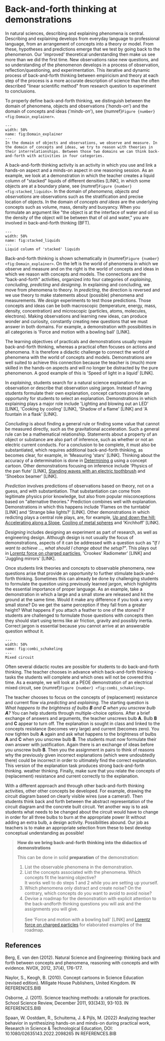 # Back-and-forth thinking at demonstrations
In natural sciences, describing and explaining phenomena is central. Describing and explaining develops from everyday language to professional language, from an arrangement of concepts into a theory or model. From these, hypotheses and predictions emerge that we test by going back to the phenomenon. Our 'improved' theoretical understanding then make us see more than we did the first time. New observations raise new questions, and so understanding of the phenomenon develops in a process of observation, reflection/questioning, and experimentation. This iterative and dynamic process of back-and-forth thinking between empiricism and theory at each step of the process is a more accurate description of science than the often described "linear scientific method" from research question to experiment to conclusions.

To properly define back-and-forth thinking, we distinguish between the domain of phenomena, objects and observations ('*hands-on*') and the domain of concepts and
ideas ('*minds-on*'), see {numref}`Figure {number} <fig:Domain_explainer>`.

```{figure} Figures/Domain_explainer.png
---
width: 50%
name: fig:Domain_explainer
---
In the domain of objects and observations, we observe and measure. In the domain of concepts and ideas, we try to reason with theories in their interrelationships. Between those two domains we can think back-and-forth with activities in four categories.
```

A back-and-forth thinking activity is an activity in which you use and link a hands-on aspect and a minds-on aspect in one reasoning session. As an example, we look at a demonstration in which the teacher creates a liquid column of "stacked" liquids of different densities [LINK], in which some objects are at a boundary plane, see {numref}`Figure {number} <fig:stacked_liquids>`. In the domain of *phenomena, objects and observations* are observations such as the stratification and precise location of objects. In the domain of *concepts and ideas* are the underlying concepts such as volume, mass, density and buoyancy. When you formulate an argument like "the object is at the interface of water and oil so the density of the object will be between that of oil and water," you are involved in back-and-forth thinking (BFT).

```{figure} Figures/stacked_liquids.jpg
---
width: 50%
name: fig:stacked_liquids
---
Liquid column of 'stacked' liquids
```

Back-and-forth thinking is shown schematically in {numref}`Figure {number} <fig:Domain_explainer>`. On the left is the world of phenomena in which we observe and measure and on the right is the world of concepts and ideas in which we reason with concepts and models. The connections are the "back-and-forth" activities, organized into four categories of *explaining*, *concluding*, *predicting* and *designing*. In explaining and concluding, we move from phenomena to theory. In *predicting*, the direction is reversed and we use theory to make statements about (possible) phenomena and measurements. We *design* experiments to test those predictions. Those concepts and ideas can be both macroscopic (temperature, energy, mass, density, concentration) and microscopic (particles, atoms, molecules, electrons). Making observations and learning new ideas, can produce wonder and curiosity, constantly creating new questions that we must answer in both domains. For example, a demonstration with possibilities in all categories is 'Force and motion with a bowling ball' [LINK].

The learning objectives of practicals and demonstrations usually require back-and-forth thinking, whereas a practical often focuses on actions and phenomena. It is therefore a didactic challenge to connect the world of phenomena with the world of concepts and models. Demonstrations are well suited to achieve this connection because the teacher is (much) more skilled in the hands-on aspects and will no longer be distracted by the pure phenomenon. A good example of this is 'Speed of light in a liquid' [LINK].

In *explaining*, students search for a natural science explanation for an observation or describe that observation using jargon. Instead of having students formulate their own explanation, concept cartoons provide an opportunity for students to select an explanation. Demonstrations in which explaining plays a major role include 'Lighting and blowing out an LED' [LINK], 'Cooking by cooling' [LINK], 'Shadow of a flame' [LINK] and 'A fountain in a flask' [LINK].

*Concluding* is about finding a general rule or finding some value that cannot be measured directly, such as the gravitational acceleration. Such a general rule can be a mathematical relationship. Statements about a property of an object or substance are also part of inference, such as whether or not an electric current conducts. For a conclusion to be complete, it must also be substantiated, which requires additional back-and-forth thinking, as becomes clear, for example, in 'Measuring 'stars' [LINK]. Thinking about the accuracy of a determination is done in [Determining g](../demos/demo73/demo73.ipynb) using a concept cartoon. Other demonstrations focusing on inference include 'Physics of the pan flute' [LINK], [Standing waves with an electric toothbrush](../demos/demo77/demo77.md) and 'Shoebox beamer' [LINK].

*Prediction* involves predictions of observations based on theory, not on a guess, and with substantiation. That substantiation can come from legitimate physics prior knowledge, but also from popular misconceptions based on "alternative theories." Prediction combines well with explanation. Demonstrations in which this happens include 'Flames on the turntable' [LINK] and 'Strange bike lights?' [LINK]. Other demonstrations in which redicting plays a central role plays, are, for example, [Up and down the hill: Accelerating along a Slope](../demos/demo69/demo69.md), [Cooling of metal spheres](../demos/demo75/demo75.md) and 'Kirchhoff' [LINK].

*Designing* includes designing an experiment as part of research, as well as engineering design. Although design is not usually the focus of demonstrations, aspects of it can be addressed with a question such as "*If I want to achieve ..., what should I change about the setup?*". This plays out in [Lorentz force on charged particles](../demos/demo84/demo84.md), 'Crookes' Radiometer' [LINK] and 'Juggling mirrors' [LINK].

Once students link theories and concepts to observable phenomena, new questions arise that provide an opportunity to further stimulate back-and-forth thinking. Sometimes this can already be done by challenging students to formulate the question using previously learned jargon, which highlights the essential importance of proper language. As an example, take a demonstration in which a large and a small stone are released and hit the ground at the same time. Would it make any difference if you took a very small stone? Do we get the same perception if they fall from a greater height? What happens if you attach a feather to one of the stones? If students are challenged to formulate those questions with concepts then they should start using terms like air friction, gravity and possibly inertia. Correct jargon is essential because you cannot arrive at an answerable question without it.

```{figure} Figures/combi_schakeling.png
---
width: 50%
name: fig:combi_schakeling
---
Mixed circuit
```

Often several didactic routes are possible for students to do back-and-forth thinking. The teacher chooses in advance which back-and-forth thinking -tasks the students will complete and which ones will not be covered this time. As a example, we will look at a PEOE demonstration of an electrical mixed circuit, see {numref}`Figure {number} <fig:combi_schakeling>`. 

The teacher chooses to focus on the concepts of (replacement) resistance and current flow via *predicting* and *explaining*. The starting question is *What happens to the brightness of bulbs **B** and **C** when you unscrew bulb **A**?* You can help students through multiple-choice options. After a brief exchange of answers and arguments, the teacher unscrews bulb **A**. Bulb **B** and **C** appear to turn off. The explanation is sought in class and linked to the concepts resistance (becomes very large) and current (becomes zero). You now tighten bulb **A** again and ask what happens to the brightness of bulbs **A** and **C** when you unscrew bulb **B**. The students must now formulate their own answer with justification. Again there is an exchange of ideas before you unscrew bulb **B**. Then you the assignment in pairs to think of reasons why the previously given incorrect explanations (which were undoubtedly there) could be incorrect in order to ultimately find the correct explanation. This version of the explanation task produces strong back-and-forth thinking. weather thinking. Finally, make sure that you relate the concepts of (replacement) resistance and current correctly to the explanation. 

With a different approach and through other back-and-forth thinking activities, other other concepts be developed. For example, drawing the circuit diagram based on clearly visible wires (use a camera!). Then students think back and forth between the abstract representation of the circuit diagram and the concrete built circuit. Yet another way is to ask students what needs to be changed about the circuit would have to change in order for all three bulbs to burn at the appropriate power lit without adding an extra bulb, a design activity. Possibilities abound. Our job as teachers is to make an appropriate selection from these to best develop conceptual understanding as possible!

> **How do we bring back-and-forth thinking into the didactics of demonstrations**
> 
> This can be done in solid **preparation** of the demonstration:
> 1. List the observable phenomena in the demonstration.
> 2. List the concepts associated with the phenomena. Which concepts fit the learning
     objective? <br>
     It works well to do steps 1 and 2 while you are setting up yourself.
> 3. Which phenomena only distract and create noise? On the contrary, which
     concepts do you want to avoid to avoid noise?
> 4. Devise a roadmap for the demonstration with explicit attention to the back-andforth thinking questions you will ask and the assignments you will give. <br> <br>
> See 'Force and motion with a bowling ball' [LINK] and [Lorentz force on charged particles](../demos/demo84/demo84.md) for elaborated examples of the roadmap.

## References

Berg, E. van den (2012). Natural Science and Engineering: thinking back and forth between concepts
and phenomena, reasoning with concepts and with evidence. NVOX, 2012, 37(4), 176-177. <br>

Naylor, S., Keogh, B. (2010). Concept cartoons in Science Education (revised edition). Millgate House
Publishers, United Kingdom. IN REFERENCES.BIB<br>

Osborne, J. (2011). Science teaching methods: a rationale for practices. School Science Review, December
2011, 93(343), 93-103. IN REFERENCES.BIB <br>

Spaan, W. Oostdam, R., Schuitema, J. & Pijls, M. (2022) Analyzing teacher behavior in synthesizing
hands-on and minds-on during practical work, Research in Science & Technological Education, DOI:
10.1080/02635143.2022.2098265 IN REFERENCES.BIB
